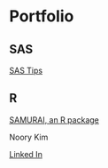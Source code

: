 # Portfolio

## SAS

[SAS Tips](sas-tips)

## R

[SAMURAI, an R package](R-samurai)


Noory Kim

[Linked In](https://www.linkedin.com/in/noory)
